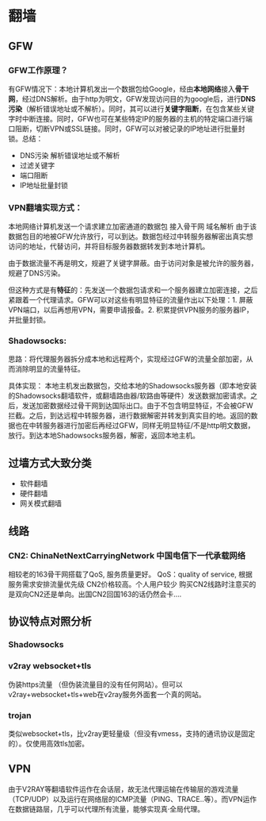 # 翻墙
## GFW
### GFW工作原理？
有GFW情况下：本地计算机发出一个数据包给Google，经由**本地网络**接入**骨干网**，经过DNS解析。由于http为明文，GFW发现访问目的为google后，进行**DNS污染**（解析错误地址或不解析）。同时，其可以进行**关键字阻断**，在包含某些关键字时中断连接。同时，GFW也可在某些特定IP的服务器的主机的特定端口进行端口阻断，切断VPN或SSL链接。同时，GFW可以对被记录的IP地址进行批量封锁。总结：

- DNS污染 解析错误地址或不解析
- 过滤关键字
- 端口阻断
- IP地址批量封锁

### VPN翻墙实现方式：
本地网络计算机发送一个请求建立加密通道的数据包 接入骨干网 域名解析 由于该数据包目的地被GFW允许放行，可以到达。数据包经过中转服务器解密出真实想访问的地址，代替访问，并将目标服务器数据转发到本地计算机。

由于数据流量不再是明文，规避了关键字屏蔽。由于访问对象是被允许的服务器，规避了DNS污染。

但这种方式是有**特征**的：先发送一个数据包请求和一个服务器建立加密连接，之后紧跟着一个代理请求。GFW可以对这些有明显特征的流量作出以下处理：1. 屏蔽VPN端口，以后再想用VPN，需要申请报备。2. 积累提供VPN服务的服务器IP，并批量封锁。

### Shadowsocks:
思路：将代理服务器拆分成本地和远程两个，实现经过GFW的流量全部加密，从而消除明显的流量特征。

具体实现： 本地主机发出数据包，交给本地的Shadowsocks服务器（即本地安装的Shadowsocks翻墙软件，或翻墙路由器/软路由等硬件）发送数据加密请求。之后，发送加密数据经过骨干网到达国际出口。由于不包含明显特征，不会被GFW拦截。之后，到达远程中转服务器，进行数据解密并转发到真实目的地。返回的数据也在中转服务器进行加密后再经过GFW，同样无明显特征/不是http明文数据，放行。到达本地Shadowsocks服务器，解密，返回本地主机。



## 过墙方式大致分类

- 软件翻墙
- 硬件翻墙
- 网关模式翻墙

## 线路
### CN2: ChinaNetNextCarryingNetwork 中国电信下一代承载网络
相较老的163骨干网搭载了QoS, 服务质量更好。
QoS：quality of service, 根据服务需求安排流量优先级
CN2价格较高。个人用户较少
购买CN2线路时注意买的是双向CN2还是单向。出国CN2回国163的话仍然会卡....


## 协议特点对照分析
### Shadowsocks
### v2ray websocket+tls
伪装https流量 （但伪装流量目的没有任何网站）。但可以v2ray+websocket+tls+web在v2ray服务外面套一个真的网站。
### trojan
类似websocket+tls，比v2ray更轻量级（但没有vmess，支持的通讯协议是固定的）。仅使用高效tls加密。

## VPN
由于V2RAY等翻墙软件运作在会话层，故无法代理运输在传输层的游戏流量（TCP/UDP）以及运行在网络层的ICMP流量（PING、TRACE..等）。而VPN运作在数据链路层，几乎可以代理所有流量，能够实现真·全局代理。








